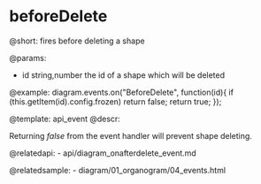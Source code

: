 beforeDelete
=============

@short: fires before deleting a shape
	
@params:

- id		string,number		the id of a shape which will be deleted

@example:
diagram.events.on("BeforeDelete", function(id){
	if (this.getItem(id).config.frozen)
		return false;
	return true;
});


@template:	api_event
@descr:

Returning *false* from the event handler will prevent shape deleting.

@relatedapi:
	- api/diagram_onafterdelete_event.md

@relatedsample:
	- diagram/01_organogram/04_events.html